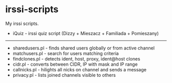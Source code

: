 # irssi-scripts
My irssi scripts.

- iQuiz - irssi quiz script (Dizzy + Mieszacz + Familiada + Pomieszany)
---
- sharedusers.pl - finds shared users globally or from active channel
- matchusers.pl - search for users matching criteria
- findclones.pl - detects ident, host, proxy, ident@host clones
- cidr.pl - converts between CIDR, IP with mask and IP range
- callnicks.pl - hilights all nicks on channel and sends a message
- privacy.pl - lists joined channels visible to others

